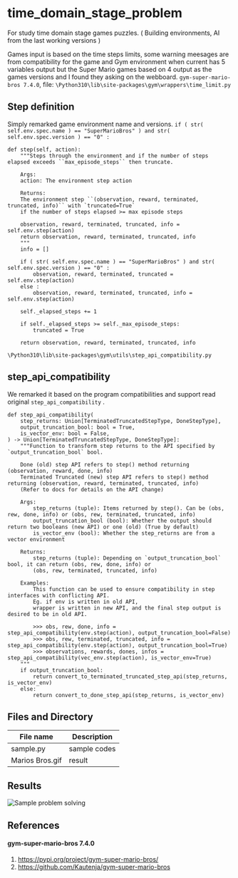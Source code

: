 # time_domain_stage_problem

For study time domain stage games puzzles. ( Building environments, AI from the last working versions )

Games input is based on the time steps limits, some warning meesages are from compatibility for the game and Gym environment when current has 5 variables output but the Super Mario games based on 4 output as the games versions and I found they asking on the webboard. ```gym-super-mario-bros 7.4.0```, file: ```\Python310\lib\site-packages\gym\wrappers\time_limit.py```

## Step definition ##

Simply remarked game environment name and versions. ```if ( str( self.env.spec.name ) == "SuperMarioBros" ) and str( self.env.spec.version ) == "0" :```

```
def step(self, action):
    """Steps through the environment and if the number of steps elapsed exceeds ``max_episode_steps`` then truncate.

    Args:
    action: The environment step action

    Returns:
    The environment step ``(observation, reward, terminated, truncated, info)`` with `truncated=True`
    if the number of steps elapsed >= max episode steps

    observation, reward, terminated, truncated, info = self.env.step(action)
    return observation, reward, terminated, truncated, info
    """
    info = []
	
    if ( str( self.env.spec.name ) == "SuperMarioBros" ) and str( self.env.spec.version ) == "0" :
        observation, reward, terminated, truncated = self.env.step(action)
    else :	
        observation, reward, terminated, truncated, info = self.env.step(action)
		
    self._elapsed_steps += 1

    if self._elapsed_steps >= self._max_episode_steps:
        truncated = True
    
    return observation, reward, terminated, truncated, info
```

```\Python310\lib\site-packages\gym\utils\step_api_compatibility.py ```

## step_api_compatibility ##

We remarked it based on the program compatibilities and support read original ```step_api_compatibility``` .

```
def step_api_compatibility(
    step_returns: Union[TerminatedTruncatedStepType, DoneStepType],
    output_truncation_bool: bool = True,
    is_vector_env: bool = False,
) -> Union[TerminatedTruncatedStepType, DoneStepType]:
    """Function to transform step returns to the API specified by `output_truncation_bool` bool.

    Done (old) step API refers to step() method returning (observation, reward, done, info)
    Terminated Truncated (new) step API refers to step() method returning (observation, reward, terminated, truncated, info)
    (Refer to docs for details on the API change)

    Args:
        step_returns (tuple): Items returned by step(). Can be (obs, rew, done, info) or (obs, rew, terminated, truncated, info)
        output_truncation_bool (bool): Whether the output should return two booleans (new API) or one (old) (True by default)
        is_vector_env (bool): Whether the step_returns are from a vector environment

    Returns:
        step_returns (tuple): Depending on `output_truncation_bool` bool, it can return (obs, rew, done, info) or 
        (obs, rew, terminated, truncated, info)

    Examples:
        This function can be used to ensure compatibility in step interfaces with conflicting API. 
        Eg. if env is written in old API,
        wrapper is written in new API, and the final step output is desired to be in old API.

        >>> obs, rew, done, info = step_api_compatibility(env.step(action), output_truncation_bool=False)
        >>> obs, rew, terminated, truncated, info = step_api_compatibility(env.step(action), output_truncation_bool=True)
        >>> observations, rewards, dones, infos = step_api_compatibility(vec_env.step(action), is_vector_env=True)
    """
    if output_truncation_bool:
        return convert_to_terminated_truncated_step_api(step_returns, is_vector_env)
    else:
        return convert_to_done_step_api(step_returns, is_vector_env)
```

## Files and Directory ##

| File name | Description |
|--- |--- |
| sample.py | sample codes |
| Marios Bros.gif | result |

## Results ##

![Sample problem solving](https://github.com/jkaewprateep/time_domain_stage_problem/blob/main/Marios%20Bros.gif "Sample problem solving")

## References ##

#### gym-super-mario-bros 7.4.0 ####

1. https://pypi.org/project/gym-super-mario-bros/
2. https://github.com/Kautenja/gym-super-mario-bros
